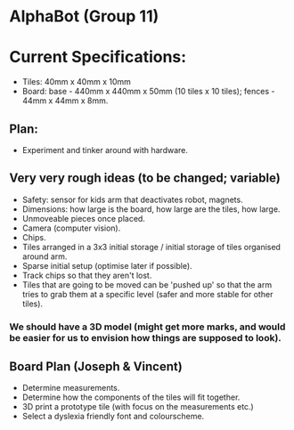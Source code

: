 # AlphaBot (Group 11)

# Current Specifications:
* Tiles: 40mm x 40mm x 10mm
* Board: base - 440mm x 440mm x 50mm (10 tiles x 10 tiles); fences - 44mm x 44mm x 8mm.

## Plan:
* Experiment and tinker around with hardware.

## Very very rough ideas (to be changed; variable)
* Safety: sensor for kids arm that deactivates robot, magnets.
* Dimensions: how large is the board, how large are the tiles, how large.
* Unmoveable pieces once placed.
* Camera (computer vision).
* Chips.
* Tiles arranged in a 3x3 initial storage / initial storage of tiles organised around arm.
* Sparse initial setup (optimise later if possible).
* Track chips so that they aren't lost.
* Tiles that are going to be moved can be 'pushed up' so that the arm tries to grab them at a specific level (safer and more stable for other tiles).

### We should have a 3D model (might get more marks, and would be easier for us to envision how things are supposed to look).

## Board Plan (Joseph & Vincent)
* Determine measurements.
* Determine how the components of the tiles will fit together.
* 3D print a prototype tile (with focus on the measurements etc.)
* Select a dyslexia friendly font and colourscheme.
